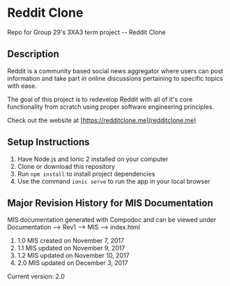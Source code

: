 
# Reddit Clone

Repo for Group 29's 3XA3 term project -- Reddit Clone

## Description
Reddit is a community based social news aggregator where users can post information and take part in online discussions pertaining to specific topics with ease.

The goal of this project is to redevelop Reddit with all of it's core functionality from scratch using proper software engineering principles.

Check out the website at [https://redditclone.me](redditclone.me)

## Setup Instructions

1. Have Node.js and Ionic 2 installed on your computer
2. Clone or download this repository
3. Run `npm install` to install project dependencies
4. Use the command `ionic serve` to run the app in your local browser

## Major Revision History for MIS Documentation
MIS documentation generated with Compodoc and can be viewed under Documentation --> Rev1 --> MIS --> index.html

1. 1.0 MIS created on November 7, 2017
2. 1.1 MIS updated on November 9, 2017
3. 1.2 MIS updated on November 10, 2017
4. 2.0 MIS updated on December 3, 2017

Current version: 2.0